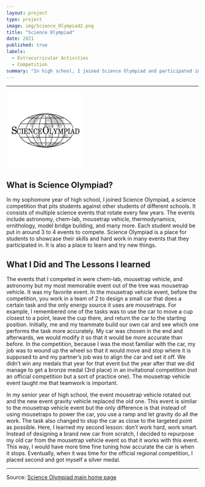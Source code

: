 ```yaml
---
layout: project
type: project
image: img/Science_Olympiad2.png
title: "Science Olympiad"
date: 2021
published: true
labels:
  - Extracurricular Activities
  - Competition
summary: "In high school, I joined Science Olympiad and participated in many events."
---
```


<hr>
<img width="200px" 
     class="rounded float-start pe-4" 
     src="../img/Science_Olympiad2.png" >

## What is Science Olympiad?
In my sophomore year of high school, I joined Science Olympiad, a science competition that pits students against other students of different schools. It consists of multiple science events that rotate every few years. The events include astronomy, chem-lab, mousetrap vehicle, thermodynamics, ornithology, model bridge building, and many more. Each student would be put in around 3 to 4 events to compete. Science Olympiad is a place for students to showcase their skills and hard work in many events that they participated in. It is also a place to learn and try new things.

## What I Did and The Lessons I learned
The events that I competed in were chem-lab, mousetrap vehicle, and astronomy but my most memorable event out of the tree was mousetrap vehicle. It was my favorite event. In the mousetrap vehicle event, before the competition, you work in a team of 2 to design a small car that does a certain task and the only energy source it uses are mousetraps. For example, I remembered one of the tasks was to use the car to move a cup closest to a point, leave the cup there, and return the car to the starting position. Initially, me and my teammate build our own car and see which one performs the task more accurately. My car was chosen in the end and afterwards, we would modify it so that it would be more accurate than before. In the competition, because I was the most familiar with the car, my job was to wound up the wheel so that it would move and stop where it is supposed to and my partner’s job was to align the car and set it off. We didn’t win any medals that year for that event but the year after that we did manage to get a bronze medal (3rd place) in an invitational competition (not an official competition but a sort of practice one). The mousetrap vehicle event taught me that teamwork is important.

In my senior year of high school, the event mousetrap vehicle rotated out and the new event gravity vehicle replaced the old one. This event is similar to the mousetrap vehicle event but the only difference is that instead of using mousetraps to power the car, you use a ramp and let gravity do all the work. The task also changed to stop the car as close to the targeted point as possible. Here, I learned my second lesson: don’t work hard, work smart. Instead of designing a brand new car from scratch, I decided to repurpose my old car from the mousetrap vehicle event so that it works with this event. This way, I would have more time fine tuning how accurate the car is when it stops. Eventually, when it was time for the official regional competition, I placed second and got myself a silver medal.

	
<hr>

Source: [Science Olympiad main home page](https://www.soinc.org)